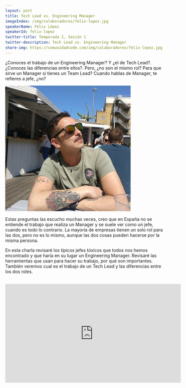 ```yaml
---
layout: post
title: Tech Lead vs. Engineering Manager
imageIndex: /img/colaboradores/felix-lopez.jpg
speakerName: Félix López
speakerId: felix-lopez
twitter-title: Temporada 2, Sesión 1
twitter-description: Tech Lead vs. Engineering Manager
share-img: https://comunidadcode.com/img/colaboradores/felix-lopez.jpg
---
```


¿Conoces el trabajo de un Engineering Manager? Y ¿el de Tech Lead?. ¿Conoces las diferencias entre ellos?. Pero, ¿no son el mismo rol? Para que sirve un Manager si tienes un Team Lead? Cuando hablas de Manager, te refieres a jefe, ¿no?

<div class="next-session-image">
<a href="../colaboradores/felix-lopez"><img src="/img/colaboradores/felix-lopez.jpg"></a>
</div>

Estas preguntas las escucho muchas veces, creo que en España no se entiende el trabajo que realiza un Manager y se suele ver como un jefe, cuando es todo lo contrario. La mayoría de empresas tienen un solo rol para las dos, pero no es lo mismo, aunque las dos cosas pueden hacerse por la misma persona.

En esta charla revisaré los típicos jefes tóxicos que todos nos hemos encontrado y que haría en su lugar un Engineering Manager. Revisaré las herramientas que usan para hacer su trabajo, por qué son importantes. También veremos cual es el trabajo de un Tech Lead y las diferencias entre los dos roles.

<br/>

<iframe class="youtube" width="560" height="315" src="https://www.youtube.com/embed/LD9G-pWung4" frameborder="0" allowfullscreen title="Video de Youtube: Tech Lead vs Engineering Manager"></iframe>
